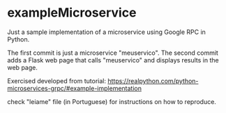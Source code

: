 # exampleMicroservice
Just a sample implementation of a microservice using Google RPC in Python.

The first commit is just a microservice "meuservico".
The second commit adds a Flask web page that calls "meuservico" and displays results in the web page.

Exercised developed from tutorial:
https://realpython.com/python-microservices-grpc/#example-implementation

check "leiame" file (in Portuguese) for instructions on how to reproduce. 

